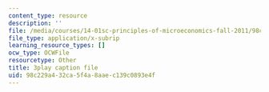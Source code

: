 ```yaml
---
content_type: resource
description: ''
file: /media/courses/14-01sc-principles-of-microeconomics-fall-2011/98c229a432ca5f4a8aaec139c0893e4f_Vss3nofHpZI.vtt
file_type: application/x-subrip
learning_resource_types: []
ocw_type: OCWFile
resourcetype: Other
title: 3play caption file
uid: 98c229a4-32ca-5f4a-8aae-c139c0893e4f
---
```


